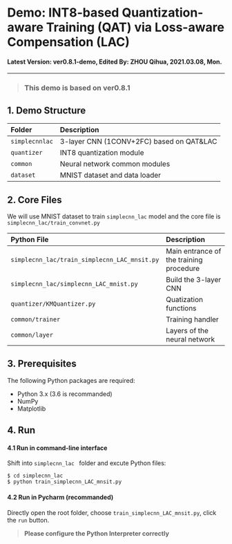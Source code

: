 # Demo: INT8-based Quantization-aware Training (QAT) via Loss-aware Compensation (LAC)

#### Latest Version: ver0.8.1-demo, Edited By: ZHOU Qihua, 2021.03.08, Mon.
---


> ### This demo is based on ver0.8.1

## 1. Demo Structure

|Folder   |Description                         |
|:--        |:--                          |
|`simplecnnlac`       |3-layer CNN (1CONV+2FC) based on QAT&LAC           |
|`quantizer`       |INT8 quantization module            |
|`common`    |Neural network common modules           |
|`dataset`    |MNIST dataset and data loader             |

## 2. Core Files
We will use MNIST dataset to train `simplecnn_lac` model and the core file is `simplecnn_lac/train_convnet.py`

|Python File   | Description                         |
|:--        |:--                          |
|`simplecnn_lac/train_simplecnn_LAC_mnsit.py`      | Main entrance of the training procedure           |
|`simplecnn_lac/simplecnn_LAC_mnist.py`       |Build the 3-layer CNN          |
|`quantizer/KMQuantizer.py `       |Quatization functions          |
|`common/trainer`    |Training handler          |
|`common/layer`   |Layers of the neural network             |

## 3. Prerequisites
The following Python packages are required:

* Python 3.x (3.6 is recommanded)
* NumPy
* Matplotlib

## 4. Run

#### 4.1 Run in command-line interface
Shift into `simplecnn_lac ` folder and excute Python files:

```
$ cd simplecnn_lac
$ python train_simplecnn_LAC_mnsit.py
```

#### 4.2 Run in Pycharm (recommanded)
Directly open the root folder, choose `train_simplecnn_LAC_mnsit.py`, click the `run` button.

> **Please configure the Python Interpreter correctly**
